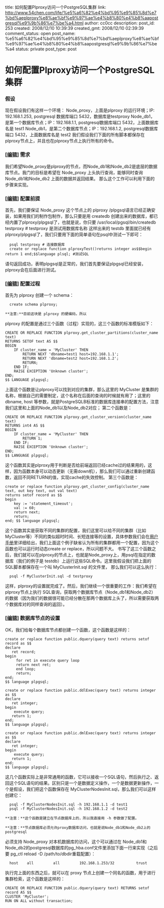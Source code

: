 title: 如何配置Plproxy访问一个PostgreSQL集群
link: http://www.54chen.com/life/%e5%a6%82%e4%bd%95%e9%85%8d%e7%bd%aeplproxy%e8%ae%bf%e9%97%ae%e4%b8%80%e4%b8%aapostgresql%e9%9b%86%e7%be%a4.html
author: cc0cc
description: 
post_id: 253
created: 2008/12/10 10:39:39
created_gmt: 2008/12/10 02:39:39
comment_status: open
post_name: %e5%a6%82%e4%bd%95%e9%85%8d%e7%bd%aeplproxy%e8%ae%bf%e9%97%ae%e4%b8%80%e4%b8%aapostgresql%e9%9b%86%e7%be%a4
status: private
post_type: post

# 如何配置Plproxy访问一个PostgreSQL集群

### 假设

现在假设我们有这样一个环境： Node_proxy，上面是plproxy 的运行环境；IP: 192.168.1.253, postgresql 数据库端口 5432，数据库是testproxy Node_db1，是第一个数据库节点；IP：192.168.1.1, postgresql数据库端口 5432，上面数据库名是 test1 Node_db1，是第二个数据库节点；IP：192.168.1.2, postgresql数据库端口 5432，上面数据库名是 test2 我们假设我们下面的所有脚本都保存在plproxy节点上，并且也在plproxy节点上执行所有的命令。 

### [[编辑](http://10.62.164.49/wiki/index.php?title=%E9%85%8D%E7%BD%AE%E4%B8%80%E4%B8%AA%E4%BD%BF%E7%94%A8plproxy%E7%9A%84PostgreSQL%E6%95%B0%E6%8D%AE%E5%BA%93%E9%9B%86%E7%BE%A4&action=edit&section=3)] 需求

我们希望Node_proxy是plproxy的节点，而Node_db1和Node_db2是底层的数据库节点。我门的目标是希望在 Node_proxy 上头执行查询，能够同时查询 Node_db1和Node_db2 上面的数据并返回结果。 那么这个工作可以利用下面的步骤来实现。 

### [[编辑](http://10.62.164.49/wiki/index.php?title=%E9%85%8D%E7%BD%AE%E4%B8%80%E4%B8%AA%E4%BD%BF%E7%94%A8plproxy%E7%9A%84PostgreSQL%E6%95%B0%E6%8D%AE%E5%BA%93%E9%9B%86%E7%BE%A4&action=edit&section=4)] 配置前提

首先，我们要保证 Node_proxy 这个节点上的 plproxy /plpgsql语言已经正确安装，如果用我们的制作包制作，那么只要是用 createdb 创建出来的数据库，都已经内置了plproxy/plpgsql了，也就是说，你只要 /usr/local/pgsql/bin/createdb testproxy # testproxy 是测试用数据库名称 这样出来的 testdb 里面就已经有plproxy/plpgsql了，我们只要用下面的简单语句在psql中测试一下即可：   
    
    
      psql testproxy # 连接数据库
      create or replace function plproxyTest()returns integer as$$begin return 1 end;$$language plsql; #测试SQL

语句返回成功，表明plpgsql是正常的，我们首先要保证plpgsql已经安装， plproxy会在后面进行测试。 

### [[编辑](http://10.62.164.49/wiki/index.php?title=%E9%85%8D%E7%BD%AE%E4%B8%80%E4%B8%AA%E4%BD%BF%E7%94%A8plproxy%E7%9A%84PostgreSQL%E6%95%B0%E6%8D%AE%E5%BA%93%E9%9B%86%E7%BE%A4&action=edit&section=5)] 配置过程

首先为 plproxy 创建一个 schema： 
    
    
      create schema plproxy;

    **注意:**目前这块是 plproxy 的硬编码，所以 
plproxy 的配置是通过三个函数（过程）实现的，这三个函数的标准模版如下： 
    
    
    CREATE OR REPLACE FUNCTION plproxy.get_cluster_partitions(cluster_name text)
    RETURNS SETOF text AS $$
    BEGIN
        IF cluster_name = 'MyCluster' THEN
            RETURN NEXT 'dbname=test1 host=192.168.1.1';
            RETURN NEXT 'dbname=test2 host=192.168.1.2';
            RETURN;
        END IF;
        RAISE EXCEPTION 'Unknown cluster';
    END;
    $$ LANGUAGE plpgsql;

上面这个函数是让plproxy可以找到对应的集群，那么这里的 MyCluster 是集群的名称，根据自己的需要制定，这个名称在后面的查询的时候就有用了；这里的dbname, host 等参数，就是PostgreSQLB标准的数据库连接串的配置方法，注意我们这里和上面的Node_db1以及Node_db2对应； 第二个函数是： 
    
    
    CREATE OR REPLACE FUNCTION plproxy.get_cluster_version(cluster_name text)
    RETURNS int4 AS $$
    BEGIN
        IF cluster_name = 'MyCluster' THEN
            RETURN 1;
        END IF;
        RAISE EXCEPTION 'Unknown cluster';
    END;
    $$ LANGUAGE plpgsql;

这个函数其实是plproxy用于判断是否给前端返回已经cache过的结果用的，这样，因为函数本身可以动态更新（无需down机），那么我们可以通过重新创建函数，返回不同RETURN的值，实现cache的失效控制。 第三个函数是： 
    
    
    create or replace function plproxy.get_cluster_config(cluster_name text, out key text, out val text)
    returns setof record as $$
    begin
        key := 'statement_timeout';
        val := 60;
        return next;
        return;
    end; $$ language plpgsql;

这个函数其实是获取不同的集群的配置，我们这里可以给不同的集群（比如MyCluster等）不同的类似超时时间、长短连接等的设置，具体参数我们会在[用户手册](http://10.62.164.49/wiki/index.php/%E7%94%A8%E6%88%B7%E6%89%8B%E5%86%8C)里详细给出，我们上面这个例子缺省认为所有的集群都用一个配置，因为这个函数也可以运行时动态create or replace，所以问题不大。 书写了这三个函数之后，我们就可以在plproxy的节点上，也就是Node_proxy上，用psql在指定的数据库（我们的例子是 testdb）上运行这些SQL命令。这里我假设我们把上面的SQL脚本都保存在一个叫 MyClusterInit.sql 的文件里， 那么我们可以这么执行： 
    
    
      psql -f MyClusterInit.sql -d testproxy

这样，plproxy的设置就完成了。然后，我们继续一个很重要的工作：我们希望在plproxy节点上执行 SQL查询，获取两个数据库节点（Node_db1和Node_db2）的数据（因为我们的数据很可能已经分散在那两个数据库上头了，所以需要获取两个数据库对的同样查询的返回）。 

### [[编辑](http://10.62.164.49/wiki/index.php?title=%E9%85%8D%E7%BD%AE%E4%B8%80%E4%B8%AA%E4%BD%BF%E7%94%A8plproxy%E7%9A%84PostgreSQL%E6%95%B0%E6%8D%AE%E5%BA%93%E9%9B%86%E7%BE%A4&action=edit&section=6)] 数据库节点的设置

OK，我们给每个数据库节点都创建一个函数，这个函数是这样的： 
    
    
    create or replace function public.dquery(query text) returns setof record as $$
    declare
       ret record;
    begin
         for ret in execute query loop
         return next ret;
         end loop;
         return;
    end;
    $$ language plpgsql;
    
    create or replace function public.ddlExec(query text) returns integer as $$
    declare
       ret integer;
    begin
    	execute query;
       return 1;
    end;
    $$ language plpgsql;
    
    create or replace function public.dmlExec(query text) returns integer as $$
    declare
       ret integer;
    begin
    	execute query;
       return 1;
    end;
    $$ language plpgsql;

这几个函数实际上是非常通用的函数，它可以接收一个SQL语句，然后执行之、返回这个SQL语句的结果。区别只是一个是数据定义操作，一个是数据更新操作，一个是假设，我们把这个函数保存在 MyClusterNodesInit.sql，那么我们可以这样创建它： 
    
    
      psql -f MyClusterNodesInit.sql -h 192.168.1.1 -d test1
      psql -f MyClusterNodesInit.sql -h 192.168.1.2 -d test2

    **注意：**这个函数是建立在节点数据库上的，所以我直接用 -h 参数做了配置。 

    **注意：**节点数据库必须允许proxy数据库访问，也就是说Node_db1和Node_db2上的postgresql 
必须支持 Node_proxy 对本机数据库的访问，这个可以通过在 Node_db1和Node_db2的postgresql数据库的pg_hba.conf文件里添加下面一行来实现（之后要 pg_ctl reload -D /path/to/dbdir重载配置）： 
    
    
      host    all         all         192.168.1.253/32          trust

执行完上面的东西之后，就可以在 proxy 节点上创建一个同名的函数，用于进行集群检索，这个函数是这样的： 
    
    
    CREATE OR REPLACE FUNCTION public.dquery(query text) RETURNS setof
    record AS $$
    CLUSTER 'MyCluster';
    RUN ON ALL without transaction;